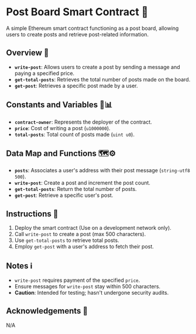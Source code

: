 # Post Board Smart Contract 📝

A simple Ethereum smart contract functioning as a post board, allowing users to create posts and retrieve post-related information.

## Overview 🚀

- **`write-post`**: Allows users to create a post by sending a message and paying a specified price.
- **`get-total-posts`**: Retrieves the total number of posts made on the board.
- **`get-post`**: Retrieves a specific post made by a user.

## Constants and Variables 🧱📊

- **`contract-owner`**: Represents the deployer of the contract.
- **`price`**: Cost of writing a post (`u1000000`).
- **`total-posts`**: Total count of posts made (`uint u0`).

## Data Map and Functions 🗺️⚙️

- **`posts`**: Associates a user's address with their post message (`string-utf8 500`).
- **`write-post`**: Create a post and increment the post count.
- **`get-total-posts`**: Return the total number of posts.
- **`get-post`**: Retrieve a specific user's post.

## Instructions 📌

1. Deploy the smart contract (Use on a development network only).
2. Call `write-post` to create a post (max 500 characters).
3. Use `get-total-posts` to retrieve total posts.
4. Employ `get-post` with a user's address to fetch their post.

## Notes ℹ️

- `write-post` requires payment of the specified `price`.
- Ensure messages for `write-post` stay within 500 characters.
- **Caution**: Intended for testing; hasn't undergone security audits.


## Acknowledgements 🙏

N/A
